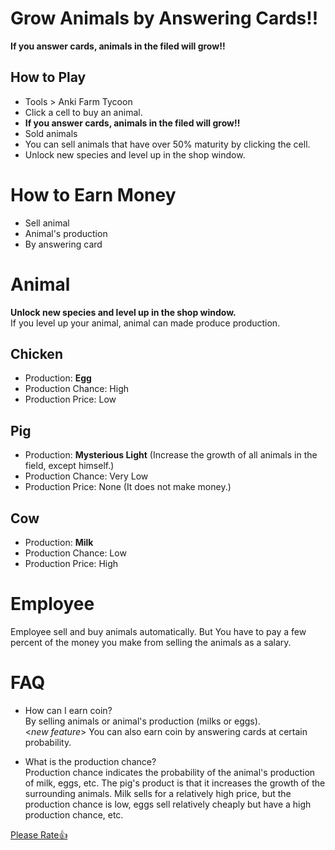 # Grow Animals by Answering Cards!!
**If you answer cards, animals in the filed will grow!!**

## How to Play
- Tools > Anki Farm Tycoon
- Click a cell to buy an animal.
- **If you answer cards, animals in the filed will grow!!**
- Sold animals
- You can sell animals that have over 50% maturity by clicking the cell.
- Unlock new species and level up in the shop window.


# How to Earn Money
- Sell animal
- Animal's production
- By answering card

# Animal
**Unlock new species and level up in the shop window.**\
If you level up your animal, animal can made produce production.
## Chicken
- Production: **Egg**
- Production Chance: High
- Production Price: Low

## Pig
- Production: **Mysterious Light** (Increase the growth of all animals in the field, except himself.)
- Production Chance: Very Low
- Production Price: None (It does not make money.)

## Cow
- Production: **Milk**
- Production Chance: Low
- Production Price: High


# Employee
Employee sell and buy animals automatically.
But You have to pay a few percent of the money you make from selling the animals as a salary.


# FAQ
- How can I earn coin?\
  By selling animals or animal's production (milks or eggs).\
   <*new feature*>  You can also earn coin by answering cards at certain probability.
  
- What is the production chance?\
Production chance indicates the probability of the animal's production of milk, eggs, etc. The pig's product is that it increases the growth of the surrounding animals.
Milk sells for a relatively high price, but the production chance is low, eggs sell relatively cheaply but have a high production chance, etc.



[Please Rate👍](https://ankiweb.net/shared/review/20342773)

